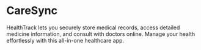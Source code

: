 # CareSync
HealthTrack lets you securely store medical records, access detailed medicine information, and consult with doctors online. Manage your health effortlessly with this all-in-one healthcare app.

